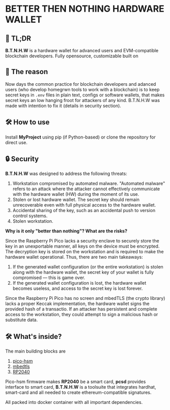 # BETTER THEN NOTHING HARDWARE WALLET

## 🚀 TL;DR

**B.T.N.H.W** is a hardware wallet for advanced users and EVM-compatible blockchain developers. Fully opensource, customizable built on   

## 🤔 The reason

Now days the common practice for blockchain developers and adanced users (who develop homegrwn tools to work with a blockchain) is to keep secret keys in ```.env``` files in plain text, configs or software wallets, 
that makes secret keys an low hanging froot for attackers of any kind. B.T.N.H.W was made with intention to fix it (details in security section). 

## 🛠️ How to use

Install **MyProject** using pip (if Python-based) or clone the repository for direct use.



## 🔒 Security 


**B.T.N.H.W** was designed to address the following threats:

    
1. Workstation compromised by automated malware. "Automated malware" refers to an attack where the attacker cannot effectively communicate with the hardware wallet (HW) during the moment of its use.
2. Stolen or lost hardware wallet. The secret key should remain unrecoverable even with full physical access to the hardware wallet.
3. Accidental sharing of the key, such as an accidental push to version control systems.
4. Stolen workstation.

**Why is it only "better than nothing"? What are the risks?**

Since the Raspberry Pi Pico lacks a security enclave to securely store the key in an unexportable manner, all keys on the device must be encrypted. The decryption key is stored on the workstation and is required to make the hardware wallet operational. Thus, there are two main takeaways:

1. If the generated wallet configuration (or the entire workstation) is stolen along with the hardware wallet, the secret key of your wallet is fully compromised — this is game over.
2. If the generated wallet configuration is lost, the hardware wallet becomes useless, and access to the secret key is lost forever.

Since the Raspberry Pi Pico has no screen and mbedTLS (the crypto library) lacks a proper Keccak implementation, the hardware wallet signs the provided hash of a transactio. If an attacker has persistent and complete access to the workstation, they could attempt to sign a malicious hash or substitute data.




## 🛠️ What's inside?

The main building blocks are  

1. [pico-hsm](https://github.com/polhenarejos/pico-hsm)
2. [mbedtls](https://github.com/Mbed-TLS/mbedtls)
3. [RP2040](https://www.raspberrypi.com/documentation/microcontrollers/silicon.html#rp2040)


Pico-hsm firmware makes **RP2040** be a smart card, **pcsd** provides interface to  smart card, **B.T.N.H.W** is a toolsuite that integrates hardhat, smart-card and all needed to create ethereum-compatible signatures. 

All packed into docker container  with all important dependencies. 





